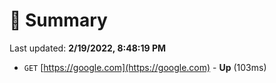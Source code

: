 # 📖 Summary
Last updated: **2/19/2022, 8:48:19 PM**

- `GET` [https://google.com](https://google.com) - **Up** (103ms)
